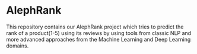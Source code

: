 # AlephRank
This repository contains our AlephRank project which tries to predict the rank of a product(1-5) using its reviews by using tools from classic NLP and more advanced approaches from the Machine Learning and Deep Learning domains.
